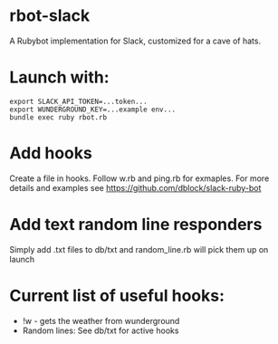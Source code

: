 # rbot-slack
A Rubybot implementation for Slack, customized for a cave of hats.

# Launch with:
```
export SLACK_API_TOKEN=...token...
export WUNDERGROUND_KEY=...example env...
bundle exec ruby rbot.rb
```

# Add hooks
Create a file in hooks.  Follow w.rb and ping.rb for exmaples.  For more details and examples see https://github.com/dblock/slack-ruby-bot

# Add text random line responders
Simply add .txt files to db/txt and random_line.rb will pick them up on launch

# Current list of useful hooks:
* !w - gets the weather from wunderground
* Random lines: See db/txt for active hooks
